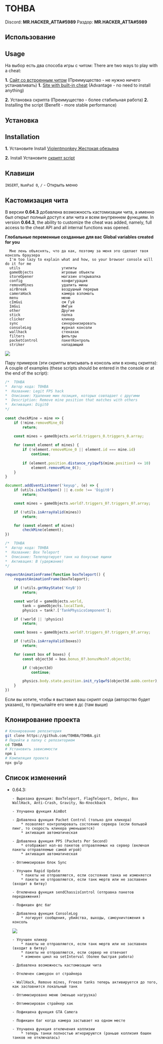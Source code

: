 # TOHBA

Discord: **MR.HACKER_ATTA#5989**
Раздор: **MR.HACKER_ATTA#5989**

## Использование
## Usage

На выбор есть два способа игры с читом:
There are two ways to play with a cheat:

**1.** [Сайт со встроенным читом](https://shizoval-site.vercel.app/) (Преимущество - не нужно ничего устанавливать)
**1.** [Site with built-in cheat](https://shizoval-site.vercel.app/) (Advantage - no need to install anything)

**2.** Установка скрипта (Преимущество - более стабильная работа)
**2.** Installing the script (Benefit - more stable performance)

## Установка
## Installation

**1.** Установите Install [Violentmonkey Жестокая обезьяна](https://violentmonkey.github.io/)

**2.** Install Установите [скрипт script](https://github.com/T0HBA/TOHBA/raw/main/release/TOHBA.user.js)

## Клавиши

`INSERT`, `NumPad 0`, `/` - Открыть меню

## Кастомизация чита

  В версии **0.64.3** добавлена возможность кастомизации чита, а именно был открыт полный доступ к апи чита и всем внутреннем функциям.
  In version **0.64.3**, the ability to customize the cheat was added, namely, full access to the cheat API and all internal functions was opened.
  
  **Глобальные переменные созданные для вас**
  **Global variables created for you**
  
      Мне лень объяснять, что да как, поэтому за меня это сделает твоя консоль браузера
	  I'm too lazy to explain what and how, so your browser console will do it for me
      utils                   утилиты
      gameObjects             игровые объекты
      storeOpener             магазин открывалка
      config                  конфигурация
      removeMines             удалить мины
      airBreak                воздушный перерыв
      cameraHack              камера взломать
      menu                    меню
      cImGui                  см Гуй
      ImGui                   ИмГуи
      other                   Другие
      stick                   палка
      clicker                 кликер
      sync                    синхронизировать
      consoleLog              журнал консоли
      wallhack                стенахак
      filters                 фильтры
      packetControl           пакетКонтроль
      striker                 нападающий
      
 
  ![](https://github.com/T0HBA/TOHBA/blob/main/img/exampleScript.jpg?raw=true)
 
  Пару примеров (эти скрипты вписывать в консоль или в конец скрипта): 
  A couple of examples (these scripts should be entered in the console or at the end of the script): 
  
```js
/*  TOHBA
*  Автор кода: T0HBA
*  Название: Legit FPS hack
*  Описание: Удаление мин позиция, которых совпадает с другими
*  Description: Remove mine position that matches with others
*  Активация: Digit0
*/
   
const checkMine = mine => {
    if (!mine.removeMine_0)
        return;

    const mines = gameObjects.world.triggers_0.triggers_0.array;
    
    for (const element of mines) {
        if (!element.removeMine_0 || element.id === mine.id)
            continue;
    
        if (element.position.distance_ry1qwf$(mine.position) <= 10)
            element.removeMine_0();
    }
}

document.addEventListener('keyup', (e) => {
    if (utils.isChatOpen() || e.code !== 'Digit0') 
        return;

    const mines = gameObjects.world?.triggers_0?.triggers_0?.array;

    if (!utils.isArrayValid(mines))
        return;

    for (const element of mines)
        checkMine(element);
})
```

```js
/*  TOHBA
*  Автор кода: T0HBA
*  Название: Box Teleport
*  Описание: Телепортирует танк на бонусные ящики
*  Активация: B (удержание)
*/

requestAnimationFrame(function boxTeleport() {
    requestAnimationFrame(boxTeleport);

    if (!utils.getKeyState('KeyB'))
        return;

    const world = gameObjects.world,
        tank = gameObjects.localTank,
        physics = tank?.['TankPhysicsComponent'];

    if (!world || !physics)
        return;

    const boxes = gameObjects.world?.triggers_0?.triggers_0?.array;

    if (!utils.isArrayValid(boxes))
        return;

    for (const box of boxes) {
        const object3d = box.bonus_0?.bonusMesh?.object3d;

        if (!object3d)
            continue;

        physics.body.state.position.init_ry1qwf$(object3d.aabb.center);
    }
})
```

Если вы хотите, чтобы я выставил ваш скрипт сюда (авторство будет указано), то присылайте его мне в дс (там выше)

## Клонирование проекта

```bash
# Клонирование репозитория
git clone https://github.com/T0HBA/TOHBA.git
# Перейти в папку с репозиторием
cd TOHBA
# Установить зависимости
npm i
# Компиляция проекта
npx gulp
```

## Список изменений

* 0.64.3:

      - Вырезана функция: BoxTeleport, FlagTeleport, DeSync, Box WallHack, Anti-Crash, Gravity, No-Knockback
      
      - Улучшена функция AimBot
      
      - Добавлена функция Packet Control (только для кликера)
          * позволяет контролировать состояние сервера (если большой пинг, то скорость кликера уменьшается)
          * активация автоматическая
          
      - Добавлена функция PPS (Packets Per Second)
          * отображает кол-во пакетов отправляемых на сервер (включая пакеты отправляемые самой игрой)
          * активация автоматическая
      
      - Оптимизирован блок Sync 
      
      - Улучшен Rapid Update
          * пакеты не отправляются, если состояние танка не изменяется
          * пакеты не отправляются, если танк мертв или не заспавнен (входит в битву)

      - Отключена функция sendChassisControl (отправка пакетов передвижения)

      - Пофикшен фпс баг

      - Добавлена функция ConsoleLog
          * логирует сообщения, убийства, выходы, самоуничтожения в консоль
    ![](https://github.com/T0HBA/TOHBA/blob/main/img/consoleLog.jpg?raw=true)
       
      - Улучшен кликер
          * пакеты не отправляются, если танк мертв или не заспавнен (входит в битву)
          * пакеты не отправляются, если сервер не отвечает
          * изменен цикл на setInterval (более быстрая работа)
   
      - Добавлена возможность кастомизации чита
        
      - Отключен самоурон от страйкера

      - WallHack, Remove mines, Freeze tanks теперь активируется до того, как заспавнится локальный танк

      - Оптимизировано меню (меньше нагрузка)

      - Оптимизирован страйкер хак

      - Пофикшена функция GTA Camera

      - Пофикшен баг когда камера застывает на одном месте

      - Улучшена функция отключения коллизии
          * теперь танки полностью игнорируются (раньше коллизия башен танков не отключалась)
